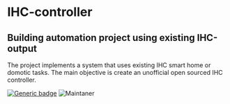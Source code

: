 # IHC-controller
## Building automation project using existing IHC-output

The project implements a system that uses existing IHC smart home or domotic tasks. 
The main objective is create an unofficial open sourced IHC controller. 

[![Generic badge](https://img.shields.io/badge/status-maintained-green.svg)](https://shields.io/)
![Maintaner](https://img.shields.io/badge/author-@jellyfish101-blue)

